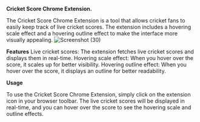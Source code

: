  __Cricket Score Chrome Extension.__

The Cricket Score Chrome Extension is a tool that allows cricket fans to easily keep track of live cricket scores. The extension includes a hovering scale effect and a      hovering outline effect to make the interface more visually appealing.
![Screenshot (30)](https://user-images.githubusercontent.com/113282729/235527214-a2c243c4-e607-46fc-82f0-9ef8feb3ecec.png)

__Features__
   Live cricket scores: The extension fetches live cricket scores and displays them in real-time.
   Hovering scale effect: When you hover over the score, it scales up for better visibility.
   Hovering outline effect: When you hover over the score, it displays an outline for better readability.
   
__Usage__

To use the Cricket Score Chrome Extension, simply click on the extension icon in your browser toolbar. The live cricket scores will be displayed in real-time, and you can hover over the score to see the hovering scale and outline effects.

